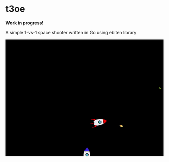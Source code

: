 # t3oe
**Work in progress!**

A simple 1-vs-1 space shooter written in Go using ebiten library

![](https://github.com/kvloginov/t3oe/blob/master/docs/t3oe-gameplay.gif)
